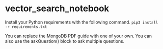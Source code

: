 # vector_search_notebook

Install your Python requirements with the following command. 
```pip3 install -r requirements.txt```

You can replace the MongoDB PDF guide with one of your own. You can also use the askQuestion() block to ask multiple questions. 
